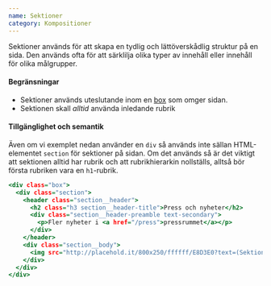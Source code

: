 ```yaml
---
name: Sektioner
category: Kompositioner
---
```


Sektioner används för att skapa en tydlig och lättöverskådlig struktur på en sida. Den används ofta för att  särklilja olika typer av innehåll eller innehåll för olika målgrupper.

#### Begränsningar
- Sektioner används uteslutande inom en [box](#box) som omger sidan.
- Sektionen skall *alltid* använda inledande rubrik

#### Tillgänglighet och semantik
Även om vi exemplet nedan använder en `div` så används inte sällan HTML-elementet `section` för sektioner på sidan. Om det används så är det viktigt att sektionen alltid har rubrik och att rubrikhierarkin nollställs, alltså bör första rubriken vara en `h1`-rubrik.

```boxed.html
<div class="box">
  <div class="section">
    <header class="section__header">
      <h2 class="h3 section__header-title">Press och nyheter</h2>
      <div class="section__header-preamble text-secondary">
        <p>Fler nyheter i <a href="/press">pressrummet</a></p>
      </div>
    </header>
    <div class="section__body">
      <img src="http://placehold.it/800x250/ffffff/E8D3E0?text=(Sektionens innehåll)" style="max-width: 100%"  />
    </div>
  </div>
</div>
```
```boxed:_well/padded-purple.css hidden
```

